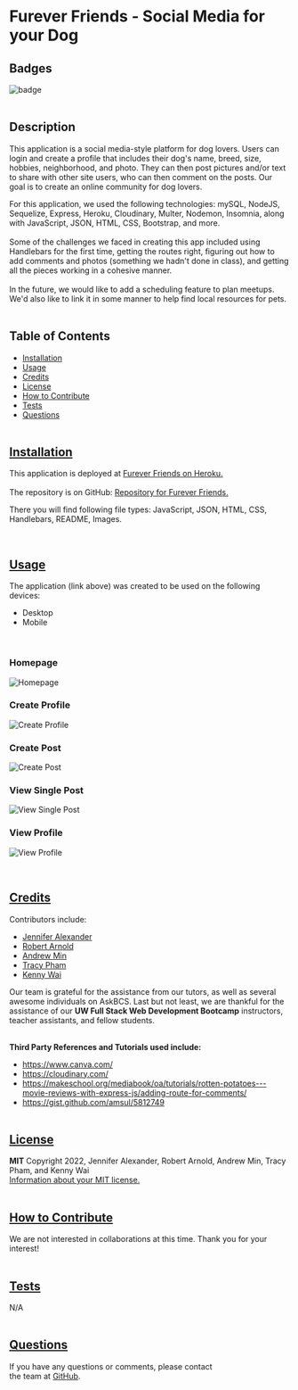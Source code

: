 # Furever Friends - Social Media for your Dog

## Badges

![badge](https://img.shields.io/badge/license-MIT-blue)
<br><br>

## Description

This application is a social media-style platform for dog lovers. Users can login and create a profile that includes their dog's name, breed, size, hobbies, neighborhood, and photo. They can then post pictures and/or text to share with other site users, who can then comment on the posts. Our goal is to create an online community for dog lovers.
<br>

For this application, we used the following technologies: mySQL, NodeJS, Sequelize, Express, Heroku, Cloudinary, Multer, Nodemon, Insomnia, along with JavaScript, JSON, HTML, CSS, Bootstrap, and more.
<br><br>
Some of the challenges we faced in creating this app included using Handlebars for the first time, getting the routes right, figuring out how to add comments and photos (something we hadn't done in class), and getting all the pieces working in a cohesive manner.
<br><br>
In the future, we would like to add a scheduling feature to plan meetups. We'd also like to link it in some manner to help find local resources for pets.
<br><br>

## Table of Contents

- [Installation](#installation)
- [Usage](#usage)
- [Credits](#credits)
- [License](#license)
- [How to Contribute](#how-to-contribute)
- [Tests](#tests)
- [Questions](#questions)
  <br><br>

## [Installation](#table-of-contents)

This application is deployed at [Furever Friends on Heroku.](https://fast-atoll-54795.herokuapp.com/) <br>
<br>
The repository is on GitHub: [Repository for Furever Friends.](https://github.com/min-andrew/project-2) <br>

There you will find following file types:
JavaScript, JSON, HTML, CSS, Handlebars, README, Images.

  <br>

## [Usage](#table-of-contents)

The application (link above) was created to be used on the following devices:

- Desktop
- Mobile

<br>

### Homepage

![Homepage](./public/image%202/Login%20Page.png)

### Create Profile

![Create Profile](./public/image%202/Create%20Profile.png)

### Create Post

![Create Post](./public/image%202/Create%20Post.png)

### View Single Post

![View Single Post](./public/image%202/Single%20Post.png)

### View Profile

![View Profile](./public/image%202/View%20Profile.png)

<br>

## [Credits](#table-of-contents)

Contributors include:

- [Jennifer Alexander](https://github.com/jsalexan)
- [Robert Arnold](https://github.com/YogiBruce)
- [Andrew Min](https://github.com/min-andrew)
- [Tracy Pham](https://github.com/pham-tracy)
- [Kenny Wai](https://github.com/KennyWCoder)

Our team is grateful for the assistance from our tutors, as well as several awesome individuals on AskBCS. Last but not least, we are thankful for the assistance of our **UW Full Stack Web Development Bootcamp** instructors, teacher assistants, and fellow students.
<br><br>

**Third Party References and Tutorials used include:**
<br>

- https://www.canva.com/<br>
- https://cloudinary.com/<br>
- https://makeschool.org/mediabook/oa/tutorials/rotten-potatoes---movie-reviews-with-express-js/adding-route-for-comments/<br>
- https://gist.github.com/amsul/5812749<br>
  <br>

## [License](#table-of-contents)

**MIT** Copyright 2022, Jennifer Alexander, Robert Arnold, Andrew Min, Tracy Pham, and Kenny Wai<br>
[Information about your MIT license.](https://opensource.org/licenses/MIT)
<br><br>

## [How to Contribute](#table-of-contents)

We are not interested in collaborations at this time. Thank you for your interest!
<br><br>

## [Tests](#table-of-contents)

N/A
<br><br>

## [Questions](#table-of-contents)

If you have any questions or comments, please contact <br>the team at [GitHub](https://github.com/min-andrew/).
